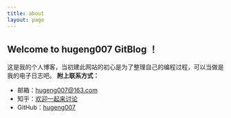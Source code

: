 ```yaml
---
title: about
layout: page
---
```


Welcome to hugeng007 GitBlog ！
----------------------------
这是我的个人博客，当初建此网站的初心是为了整理自己的编程过程，可以当做是我的电子日志吧。
**附上联系方式：**


 - 邮箱：hugeng007@163.com
 - 知乎：[欢迎一起来讨论][1]
 - GitHub：[hugeng007][2]


  [1]: https://github.com/geng007
  [2]: https://github.com/geng007
